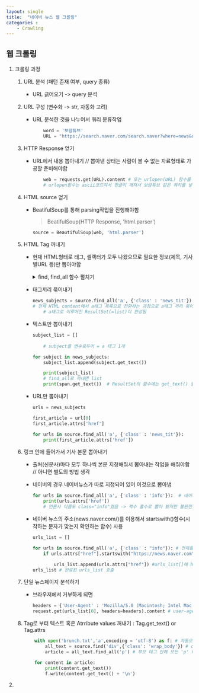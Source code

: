 ```yaml
---
layout: single
title:  "네이버 뉴스 웹 크롤링"
categories : 
    - Crawling
---
```

## 웹 크롤링 

1. 크롤링 과정
    1. URL 분석 (패턴 존재 여부, query 종류)
       * URL 긁어오기 -> query 분석

    2. URL 구성 (변수화 -> str, 자동화 고려)
        * URL 분석한 것을 나누어서 쿼리 분류작업

            ```python
                word = '보람튜브' 
                URL = "https://search.naver.com/search.naver?where=news&query=" + word
            ```

    3. HTTP Response 얻기
        * URL에서 내용 뽑아내기 // 뽑아낸 상태는 사람이 볼 수 없는 자료형태로 가공할 준비해야함

            ```python
                web = requests.get(URL).content # 또는 urlopen(URL) 함수를 통해서 변수화
                # urlopen함수는 ascii코드여서 한글이 깨져서 보람튜브 같은 쿼리를 넣을 수 없게 됨
            ```

    4. HTML source 얻기
        * BeatifulSoup를 통해 parsing작업을 진행해야함
            > BeatifulSoup(HTTP Response, 'html.parser')

            ``` python
            source = BeautifulSoup(web, 'html.parser')
            ```

    5. HTML Tag 꺼내기
        * 현재 HTML형태로 태그, 셀렉터가 모두 나왔으므로 필요한 정보(제목, 기사별URL 등)만 뽑아야함
            <details>
            <summary>find, find_all 함수 펼치기</summary>
            <div markdown="1">
                        * .find('Tag이름', {'Attr 이름':'Attr 값'}) 1개의 Tag (조건이 동일한 Tag가 여러개면 첫번째만 꺼내줌)
                            > 바로 위 부모 태그를 감싸서 대입 시킴

                            ``` python
                            box1 = web_page.find('ul', {"class" : "list_search"}).get_text().replace('\n','')
                            ```

                        * .find_all(~) : 여러개의 Tag를 찾은 다음 for문으로 Tag 단위로 꺼내서 활용  
                            > 직접 태그를 감싸서 대입시키고 for문으로 get_text로 뽑아냄
            </div>
            </details>

        * 태그끼리 묶어내기

            ``` python
            news_subjects = source.find_all('a', {'class' : 'news_tit'}) 
            # 전체 HTML content에서 a태그 목록으로 전환하는 과정으로 a태그 끼리 묶어줌
                # a태그로 이루어진 ResultSet(=list)이 완성됨
            ```
            
        * 텍스트만 뽑아내기
            ```python
            subject_list = []
                
                # subject를 변수로두어 = a 태그 1개

            for subject in news_subjects:
                subject_list.append(subject.get_text())

                print(subject_list)
                # find_all로 꺼내면 list
                print(span.get_text())  # ResultSet의 함수에는 get_text() 함수가 존재하지 않음
            ```

        * URL만 뽑아내기
            ```python
            urls = news_subjects

            first_article = url[0]
            first_article.attrs['href']

            for urls in source.find_all('a', {'class' : 'news_tit'}):
                print(first_article.attrs['href'])
            ```

    6. 링크 안에 들어가서 기사 본문 뽑아내기
        * 출처(신문사)마다 모두 하나씩 본문 지정해줘서 뽑아내는 작업을 해줘야함 // 아니면 별도의 방법 생각
        * 네이버의 경우 네이버뉴스가 따로 지정되어 있어 이것으로 뽑아냄
            ```python
            for urls in source.find_all('a', {'class' : 'info'}):  # 네이버 뉴스 버튼이 class="info"
                print(urls.attrs['href'])
                # 언론사 이름도 class="info"였음 -> 짝수 홀수로 뽑아 봤지만 불완전함
            ```
        
        * 네이버 뉴스의 주소(news.naver.com/)를 이용해서 startswith()함수(시작하는 문자가 맞는지 확인하는 함수) 사용
            ```python
            urls_list = []

            for urls in source.find_all('a', {'class' : "info"}): # 전체를 뽑아내는 for문
                if urls.attrs["href"].startswith("https://news.naver.com"): # True면 뽑아내는 조건문

                    urls_list.append(urls.attrs["href"]) #urls_list[]에 href 부분을 넣어주는 부분
            urls_list # 완료된 urls_list 호출
            ```
    7. 단일 뉴스페이지 분석하기
        * 브라우저에서 거부하게 되면
            ```python
            headers = {'User-Agent' : 'Mozilla/5.0 (Macintosh; Intel Mac OS X 10_15_7) AppleWebKit/537.36 (KHTML, like Gecko) Chrome/91.0.4472.101 Safari/537.36'} # 유저인척 하는 링크 변수화
            request.get(urls_list[0], headers=headers).content # user-agent를 집어넣어 유저인척하여 접속
            ```


    8. Tag로 부터 텍스트 혹은 Atrribute values 꺼내기 : Tag.get_text() or Tag.attrs
        ```python
            with open('brunch.txt','a',encoding = 'utf-8') as f: # 자동으로 닫아주는 코드 mode: 'a'
                all_text = source.find('div',{'class': 'wrap_body'}) # class wrp_body 하나만 가져옴
                article = all_text.find_all('p') # 부모 태그 안에 모든 'p' 태그를 가져와줌
        
            for content in article:
                print(content.get_text())
                f.write(content.get_text() + '\n')
2. 